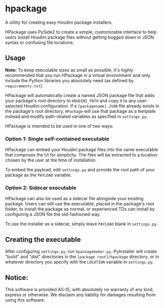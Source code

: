hpackage
======

A utility for creating easy Houdini package installers.

HPackage uses PySide2 to create a simple, customizable interface to help users install Houdini package files without getting bogged down in JSON syntax or confusing file locations. 

## Usage
**Note:** To keep executable sizes as small as possible, it's *highly* recommended that you run HPackage in a virtual environment and only include the Python libraries you absolutely need (as defined by `requirements.txt`).

HPackage will automatically create a named JSON package file that adds your package's root directory to `HOUDINI_PATH` and copy it to any user-selected Houdini configuration. If a `[packagename].JSON` file already exists in the package's root directory, `HPackage` will use that package as a template instead and modify path-related variables as specified in `settings.py`.  

HPackage is intended to be used in one of two ways:

### Option 1: Single self-contained executable
HPackage can embed your Houdini package files into the same executable that comprises the UI for simplicity. The files will be extracted to a location chosen by the user at the time of installation.

To embed the payload, edit `settings.py` and provide the root path of your package as the `PAYLOAD` variable.

### Option 2: Sidecar executable
HPackage can also be used as a sidecar file alongside your existing package. Users can still use the executable, placed in the package's root folder, to install the package as normal, or experienced TDs can install by configuring a JSON file the old-fashioned way.

To use the installer as a sidecar, simply leave `PAYLOAD` blank in `settings.py`.

## Creating the executable
After configuring `settings.py`, run `hpackagemaker.py`. PyInstaller will create "build" and "dist" directories in the `[package_root]/hpackage` directory, or in whatever directory you specify with the `LOCATION` variable in `settings.py`.

## Notice:
This software is provided AS-IS, with absolutely no warranty of any kind, express or otherwise. We disclaim any liability for damages resulting from using this software.
